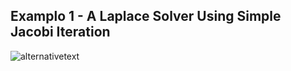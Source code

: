 ## Examplo 1 - A Laplace Solver Using Simple Jacobi Iteration

![alternativetext](fugures/laplace-fig-2.png)
